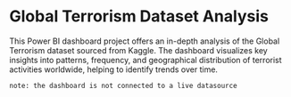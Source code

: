 # Global Terrorism Dataset Analysis

This Power BI dashboard project offers an in-depth analysis of the Global Terrorism dataset sourced from Kaggle. The dashboard visualizes key insights into patterns, frequency, and geographical distribution of terrorist activities worldwide, helping to identify trends over time.

```note: the dashboard is not connected to a live datasource```
